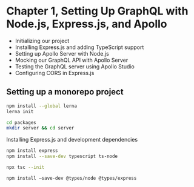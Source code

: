 # Chapter 1, Setting Up GraphQL with Node.js, Express.js, and Apollo

- Initializing our project
- Installing Express.js and adding TypeScript support
- Setting up Apollo Server with Node.js
- Mocking our GraphQL API with Apollo Server
- Testing the GraphQL server using Apollo Studio
- Configuring CORS in Express.js

## Setting up a monorepo project
```sh
npm install --global lerna
lerna init

```

```sh
cd packages
mkdir server && cd server
```

Installing Express.js and development dependencies

```sh
npm install express
npm install --save-dev typescript ts-node

npx tsc --init
```

```sh
npm install –save-dev @types/node @types/express
```
